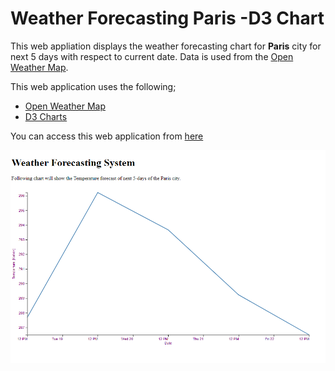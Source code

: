 # Weather Forecasting Paris -D3 Chart


This web appliation displays the weather forecasting chart for **Paris** city for next 5 days with respect to current date. Data is used from the
[Open Weather Map](https://api.openweathermap.org).

This web application uses the following;
- [Open Weather Map](https://api.openweathermap.org)
- [D3 Charts](https://d3js.org/)

You can access this web application from [here](http://idhamid2.c1.biz/leafletmaps/Open_Weather_D3Chart.html)


![Web Application Interface](https://github.com/idhamid2/Charts-Web-Application/blob/main/Open-Weather-Hamid/Open_Weather_D3Chart.PNG)


